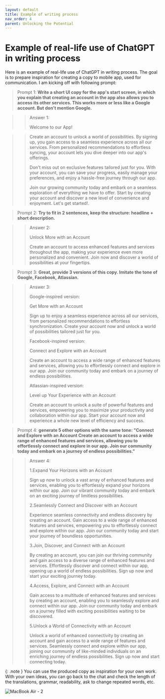```yaml
---
layout: default
title: Example of writing process
nav_order: 4
parent: Unlocking the Potential
---
```


# Example of real-life use of ChatGPT in writing process

Here is an example of real-life use of ChatGPT in writing process. The goal is to prepare inspiration for creating a copy to mobile app, used for communication. I am kicking off with following prompt:

>Prompt 1: **Write a short UI copy for the app's start screen, in which you explain that creating an account in the app also allows you to access its other services. This works more or less like a Google account. But don't mention Google.**

>>Answer 1: 
>>
>>Welcome to our App!

>>Create an account to unlock a world of possibilities. By signing up, you gain access to a seamless experience across all our services. From personalized recommendations to effortless syncing, your account lets you dive deeper into our app's offerings.
>>
>>Don't miss out on exclusive features tailored just for you. With your account, you can save your progress, easily manage your preferences, and enjoy a hassle-free journey through our app.
>>
>>Join our growing community today and embark on a seamless exploration of everything we have to offer. Start by creating your account and discover a new level of convenience and enjoyment. Let's get started!.

>Prompt 2: **Try to fit in 2 sentences, keep the structure: headline + short description.**

>>Answer 2:
>>
>>Unlock More with an Account
>>
>>Create an account to access enhanced features and services throughout the app, making your experience even more personalized and convenient. Join now and discover a world of possibilities at your fingertips.

>Prompt 3: **Great, provide 3 versions of this copy. Imitate the tone of Google, Facebook, Atlassian.**

>>Answer 3: 
>>
>>Google-inspired version:
>>
>>Get More with an Account
>>
>>Sign up to enjoy a seamless experience across all our services, from personalized recommendations to effortless synchronization. Create your account now and unlock a world of possibilities tailored just for you.
>>
>>Facebook-inspired version:
>>
>>Connect and Explore with an Account
>>
>>Create an account to access a wide range of enhanced features and services, allowing you to effortlessly connect and explore in our app. Join our community today and embark on a journey of endless possibilities.
>>
>>Atlassian-inspired version:
>>
>>Level up Your Experience with an Account
>>
>>Create an account to unlock a suite of powerful features and services, empowering you to maximize your productivity and collaboration within our app. Start your account now and experience a whole new level of efficiency and success.

>Prompt 4: **generate 5 other options with the same tone: "Connect and Explore with an Account Create an account to access a wide range of enhanced features and services, allowing you to effortlessly connect and explore in our app. Join our community today and embark on a journey of endless possibilities."**

>>Answer 4: 
>>
>>1.Expand Your Horizons with an Account
>>
>>Sign up now to unlock a vast array of enhanced features and services, enabling you to effortlessly expand your horizons within our app. Join our vibrant community today and embark on an exciting journey of limitless possibilities.
>>
>>2.Seamlessly Connect and Discover with an Account
>>
>>Experience seamless connectivity and endless discovery by creating an account. Gain access to a wide range of enhanced features and services, empowering you to effortlessly connect and explore within our app. Join our community today and start your journey of boundless opportunities.
>>
>>3.Join, Discover, and Connect with an Account
>>
>>By creating an account, you can join our thriving community and gain access to a diverse range of enhanced features and services. Effortlessly discover and connect within our app, opening up a world of endless possibilities. Sign up now and start your exciting journey today.
>>
>>4.Access, Explore, and Connect with an Account
>>
>>Gain access to a multitude of enhanced features and services by creating an account, enabling you to seamlessly explore and connect within our app. Join our community today and embark on a journey filled with exciting possibilities waiting to be discovered.
>>
>>5.Unlock a World of Connectivity with an Account
>>
>>Unlock a world of enhanced connectivity by creating an account and gain access to a wide range of features and services. Seamlessly connect and explore within our app, joining our community of like-minded individuals on an enriching journey of endless possibilities. Sign up now and start connecting today.

{: .note }
You can use the produced copy as inspiration for your own work. With your own ideas, you can go back to the chat and check the length of the translations, grammar, readability, ask to change repeated words, etc.

![MacBook Air - 2](https://github.com/Lipkowski/just-the-docs/assets/118655373/7744e9c6-4339-4081-ba84-3cb4b7257760)

